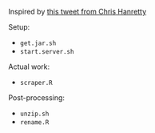 Inspired by [this tweet from Chris Hanretty](https://twitter.com/chrishanretty/status/869945828621918208)

Setup:
* `get.jar.sh`
* `start.server.sh`

Actual work:
* `scraper.R`

Post-processing:
* `unzip.sh`
* `rename.R`
